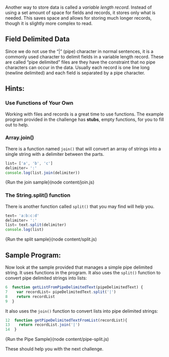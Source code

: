 Another way to store data is called a *variable length record*. Instead of using a set amount of space for fields and records, it stores only what is needed. This saves space and allows for storing much longer records, though it is slightly more complex to read.

Field Delimited Data
----
Since we do not use the “|” (pipe) character in normal sentences, it is a commonly used character to delimit fields in a variable length record. These are called “pipe delimited” files are they have the constraint that no pipe characters can occur in the data. Usually each record is one line long (newline delimited) and each field is separated by a pipe character.



Hints:
----
### Use Functions of Your Own
Working with files and records is a great time to use functions. The example program provided in the challenge has **stubs**, empty functions, for you to fill out to help.


### Array.join()
There is a function named `join()` that will convert an array of strings into a single string with a delimiter between the parts.

```javascript
list= ['a', 'b', 'c']
delimiter= ':'
console.log(list.join(delimiter))
```
{Run the join sample}(node content/join.js)

### The String.split() function
There is another function called `split()` that you may find will help you. 

```javascript
text= 'a:b:c:d'
delimiter= ':'
list= text.split(delimiter)
console.log(list)
```
{Run the split sample}(node content/split.js)

Sample Program:
----
Now look at the sample provided that manages a simple pipe delimited string. It uses functions in the program. It also uses the `split()` function to convert pipe delimited strings into lists:
```javascript
6  function getListFromPipeDelimitedText(pipeDelimitedText) {
7    var recordList= pipeDelimitedText.split('|')
8    return recordList
9  }
```
It also uses the `join()` function to convert lists into pipe delimited strings:
```javascript
12  function getPipeDelimitedTextFromList(recordList){
13    return recordList.join('|')
14  }
```

{Run the Pipe Sample}(node content/pipe-split.js)

These should help you with the next challenge.
